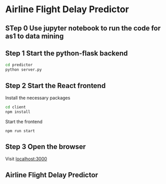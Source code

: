 # Airline Flight Delay Predictor 
## STep 0 Use jupyter notebook to run the code for as1 to data mining
## Step 1 Start the python-flask backend

```bash
cd predictor
python server.py
```

## Step 2 Start the React frontend

Install the necessary packages

```bash
cd client
npm install
```

Start the frontend

```bash
npm run start
```

## Step 3 Open the browser

Visit [localhost:3000](localhost:3000)

## Airline Flight Delay Predictor 

